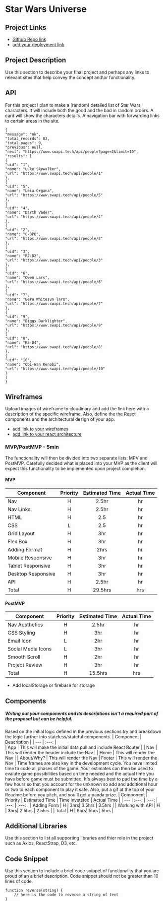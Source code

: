 # Star Wars Universe
## Project Links
- [Github Repo link](https://github.com/lta4/Unit-Project-2.git)
- [add your deployment link]()
## Project Description
Use this section to describe your final project and perhaps any links to relevant sites that help convey the concept and\or functionality.
## API
For this project I plan to make a (random) detailed list of Star Wars characters. It will include both the good and the bad in random orders. A card will show the characters details. A  navigation bar with forwarding links to certain areas in the site. 


```
{
"message": "ok",
"total_records": 82,
"total_pages": 9,
"previous": null,
"next": "https://www.swapi.tech/api/people?page=2&limit=10",
"results": [
{
"uid": "1",
"name": "Luke Skywalker",
"url": "https://www.swapi.tech/api/people/1"
},
{
"uid": "5",
"name": "Leia Organa",
"url": "https://www.swapi.tech/api/people/5"
},
{
"uid": "4",
"name": "Darth Vader",
"url": "https://www.swapi.tech/api/people/4"
},
{
"uid": "2",
"name": "C-3PO",
"url": "https://www.swapi.tech/api/people/2"
},
{
"uid": "3",
"name": "R2-D2",
"url": "https://www.swapi.tech/api/people/3"
},
{
"uid": "6",
"name": "Owen Lars",
"url": "https://www.swapi.tech/api/people/6"
},
{
"uid": "7",
"name": "Beru Whitesun lars",
"url": "https://www.swapi.tech/api/people/7"
},
{
"uid": "9",
"name": "Biggs Darklighter",
"url": "https://www.swapi.tech/api/people/9"
},
{
"uid": "8",
"name": "R5-D4",
"url": "https://www.swapi.tech/api/people/8"
},
{
"uid": "10",
"name": "Obi-Wan Kenobi",
"url": "https://www.swapi.tech/api/people/10"
}
]
}
```


## Wireframes

Upload images of wireframe to cloudinary and add the link here with a description of the specific wireframe. Also, define the the React components and the architectural design of your app.
- [add link to your wireframes]()
- [add link to your react architecture]()
### MVP/PostMVP - 5min
The functionality will then be divided into two separate lists: MPV and PostMVP.  Carefully decided what is placed into your MVP as the client will expect this functionality to be implemented upon project completion.  
#### MVP
| Component | Priority | Estimated Time | Actual Time |
| --- | :---: |  :---: | :---: | 
| Nav | H | 2.5hr | hr |
| Nav Links | H | 2.5hr | hr |
| HTML | H | 2.5 | hr |
| CSS | L | 2.5 | hr |
| Grid Layout | H | 3hr | hr |
| Flex Box | H | 3hr | hr |  
| Adding Format | H | 2hrs|  hr | 
| Mobile Responsive | H | 3hr | hr |
| Tablet Responsive | H | 3hr | hr |
| Desktop Responsive | H | 3hr | hr |
| API | H | 2.5hr | hr |
| Total | H | 29.5hrs| hrs |
#### PostMVP

| Component | Priority | Estimated Time | Actual Time |
| --- | :---: |  :---: | :---: | 
| Nav Aesthetics | H | 2.5hr | hr |
| CSS Styling | H | 3hr | hr |
| Email Icon | L | 2hr | hr |
| Social Media Icons | L | 3hr | hr |
| Smooth Scroll | H | 2hr | hr |
| Project Review | H | 3hr | hr |
| Total | H | 15.5hrs| hrs |
- Add localStorage or firebase for storage
## Components
##### Writing out your components and its descriptions isn't a required part of the proposal but can be helpful.
Based on the initial logic defined in the previous sections try and breakdown the logic further into stateless/stateful components. 
| Component | Description | 
| --- | :---: |  
| App | This will make the initial data pull and include React Router | 
| Nav | This will render the header include the Nav | 
| Home | This will render the Nav |
| About/Why? | This will render the Nav
| Footer | This will render the Nav | 
Time frames are also key in the development cycle.  You have limited time to code all phases of the game.  Your estimates can then be used to evalute game possibilities based on time needed and the actual time you have before game must be submitted. It's always best to pad the time by a few hours so that you account for the unknown so add and additional hour or two to each component to play it safe. Also, put a gif at the top of your Readme before you pitch, and you'll get a panda prize.
| Component | Priority | Estimated Time | Time Invetsted | Actual Time |
| --- | :---: |  :---: | :---: | :---: |
| Adding Form | H | 3hrs| 3.5hrs | 3.5hrs |
| Working with API | H | 3hrs| 2.5hrs | 2.5hrs |
| Total | H | 6hrs| 5hrs | 5hrs |
## Additional Libraries
 Use this section to list all supporting libraries and thier role in the project such as Axios, ReactStrap, D3, etc. 
## Code Snippet
Use this section to include a brief code snippet of functionality that you are proud of an a brief description.  Code snippet should not be greater than 10 lines of code. 
```
function reverse(string) {
	// here is the code to reverse a string of text
}
```
